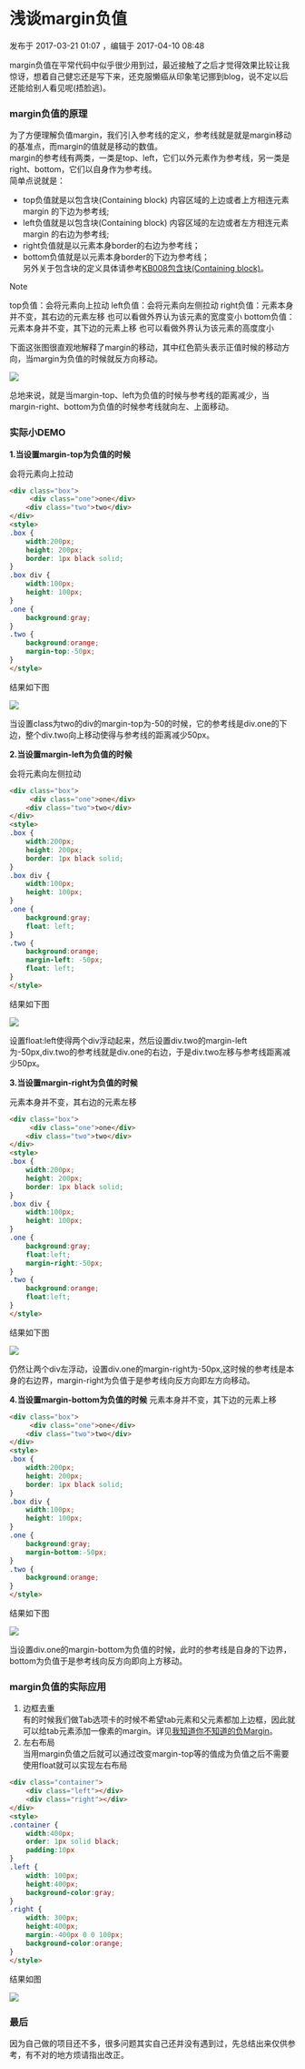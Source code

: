 # 浅谈margin负值

发布于 2017-03-21 01:07 ，编辑于 2017-04-10 08:48

margin负值在平常代码中似乎很少用到过，最近接触了之后才觉得效果比较让我惊讶，想着自己健忘还是写下来，还克服懒癌从印象笔记挪到blog，说不定以后还能给别人看见呢(捂脸逃)。
### margin负值的原理

为了方便理解负值margin，我们引入参考线的定义，参考线就是就是margin移动的基准点，而margin的值就是移动的数值。  
margin的参考线有两类，一类是top、left，它们以外元素作为参考线，另一类是right、bottom，它们以自身作为参考线。  
简单点说就是：

- top负值就是以包含块(Containing block) 内容区域的上边或者上方相连元素 margin 的下边为参考线;
- left负值就是以包含块(Containing block) 内容区域的左边或者左方相连元素 margin 的右边为参考线;
- right负值就是以元素本身border的右边为参考线；
- bottom负值就是以元素本身border的下边为参考线；  
    另外关于包含块的定义具体请参考[KB008包含块(Containing block)](http://w3help.org/zh-cn/kb/008/)。

> [!note]
> top负值：会将元素向上拉动
left负值：会将元素向左侧拉动
right负值：元素本身并不变，其右边的元素左移 也可以看做外界认为该元素的宽度变小
bottom负值：元素本身并不变，其下边的元素上移  也可以看做外界认为该元素的高度度小


下面这张图很直观地解释了margin的移动，其中红色箭头表示正值时候的移动方向，当margin为负值的时候就反方向移动。  

![](https://pic3.zhimg.com/v2-a7d813afe7ab2c6c4233146609d00dfa_r.jpg)

总地来说，就是当margin-top、left为负值的时候与参考线的距离减少，当margin-right、bottom为负值的时候参考线就向左、上面移动。

### 实际小DEMO

**1.当设置margin-top为负值的时候**

会将元素向上拉动

```html
<div class="box">
     <div class="one">one</div>
    <div class="two">two</div>
</div>
<style>
.box {
    width:200px;
    height: 200px;
    border: 1px black solid;
}
.box div {
    width:100px;
    height: 100px;
}
.one {
	background:gray;
}
.two {
	background:orange;
	margin-top:-50px;
}
</style>
```

结果如下图  

![](https://pic4.zhimg.com/80/v2-1c03a9d55270d20d130252c1347d5bd3_720w.webp)

当设置class为two的div的margin-top为-50的时候，它的参考线是div.one的下边，整个div.two向上移动使得与参考线的距离减少50px。

**2.当设置margin-left为负值的时候**

会将元素向左侧拉动
```html
<div class="box">
     <div class="one">one</div>
    <div class="two">two</div>
</div>
<style>
.box {
    width:200px;
    height: 200px;
    border: 1px black solid;
}
.box div {
    width:100px;
    height: 100px;
}
.one {
	background:gray;
	float: left;
}
.two {
	background:orange;
    margin-left: -50px;
    float: left;
}
</style>
```

结果如下图  

![](https://pic2.zhimg.com/80/v2-07d7917fe2f8e8400f122a85c65f23bd_720w.webp)

设置float:left使得两个div浮动起来，然后设置div.two的margin-left为-50px,div.two的参考线就是div.one的右边，于是div.two左移与参考线距离减少50px。

**3.当设置margin-right为负值的时候**

元素本身并不变，其右边的元素左移

```html
<div class="box">
     <div class="one">one</div>
    <div class="two">two</div>
</div>
<style>
.box {
    width:200px;
    height: 200px;
    border: 1px black solid;
}
.box div {
    width:100px;
    height: 100px;
}
.one {
    background:gray;
    float:left;
    margin-right:-50px;
}
.two {
    background:orange;
    float:left;
}
</style>
```

结果如下图  

![](https://pic2.zhimg.com/80/v2-07d7917fe2f8e8400f122a85c65f23bd_720w.webp)

仍然让两个div左浮动，设置div.one的margin-right为-50px,这时候的参考线是本身的右边界，margin-right为负值于是参考线向反方向即左方向移动。

**4.当设置margin-bottom为负值的时候**
元素本身并不变，其下边的元素上移

```html
<div class="box">
     <div class="one">one</div>
    <div class="two">two</div>
</div>
<style>
.box {
    width:200px;
    height: 200px;
    border: 1px black solid;
}
.box div {
    width:100px;
    height: 100px;
}
.one {
    background:gray;
    margin-bottom:-50px;
}
.two {
    background:orange;
}
</style>
```

结果如下图  

![](https://pic4.zhimg.com/80/v2-1c03a9d55270d20d130252c1347d5bd3_720w.webp)

当设置div.one的margin-bottom为负值的时候，此时的参考线是自身的下边界，bottom为负值于是参考线向反方向即向上方移动。

### margin负值的实际应用

1. 边框去重  
    有的时候我们做Tab选项卡的时候不希望tab元素和父元素都加上边框，因此就可以给tab元素添加一像素的margin。详见[我知道你不知道的负Margin](http://www.hicss.net/i-know-you-do-not-know-the-negative-margin/)。
2. 左右布局  
    当用margin负值之后就可以通过改变margin-top等的值成为负值之后不需要使用float就可以实现左右布局

```html
<div class="container">
    <div class="left"></div>
    <div class="right"></div>
</div>
<style>
.container {
	width:400px;
	order: 1px solid black;
	padding:10px
}
.left {
	width: 100px;
	height:400px;
	background-color:gray;
}
.right {
	width: 300px;
	height:400px;
	margin:-400px 0 0 100px;
	background-color:orange;
}
</style>
```

结果如图  

![](https://pic3.zhimg.com/v2-6d78f84f2562afa28f5c4d4d95de75e6_r.jpg)

### 最后

因为自己做的项目还不多，很多问题其实自己还并没有遇到过，先总结出来仅供参考，有不对的地方烦请指出改正。